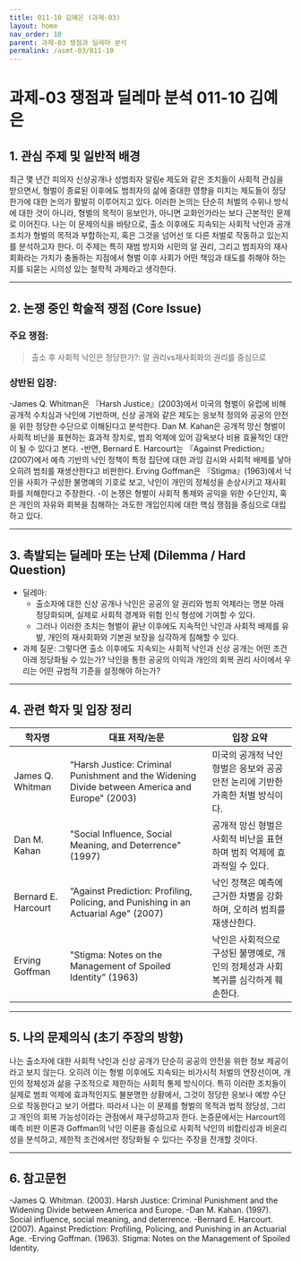 ```yaml
---
title: 011-10 김예은 (과제-03)
layout: home
nav_order: 10
parent: 과제-03 쟁점과 딜레마 분석
permalink: /asmt-03/011-10
---
```


# 과제-03 쟁점과 딜레마 분석 011-10 김예은 

## 1. 관심 주제 및 일반적 배경

최근 몇 년간 피의자 신상공개나 성범죄자 알림e 제도와 같은 조치들이 사회적 관심을 받으면서, 형벌이 종료된 이후에도 범죄자의 삶에 중대한 영향을 미치는 제도들이 정당한가에 대한 논의가 활발히 이루어지고 있다. 이러한 논의는 단순히 처벌의 수위나 방식에 대한 것이 아니라, 형벌의 목적이 응보인가, 아니면 교화인가라는 보다 근본적인 문제로 이어진다. 나는 이 문제의식을 바탕으로, 출소 이후에도 지속되는 사회적 낙인과 공개 조치가 형벌의 목적과 부합하는지, 혹은 그것을 넘어선 또 다른 처벌로 작동하고 있는지를 분석하고자 한다. 이 주제는 특히 재범 방지와 시민의 알 권리, 그리고 범죄자의 재사회화라는 가치가 충돌하는 지점에서 형벌 이후 사회가 어떤 책임과 태도를 취해야 하는지를 되묻는 시의성 있는 철학적 과제라고 생각한다.

---

## 2. 논쟁 중인 학술적 쟁점 (Core Issue)

### 주요 쟁점:  

> 출소 후 사회적 낙인은 정당한가?: 알 권리vs재사회화의 권리를 중심으로

### 상반된 입장:
-James Q. Whitman은 『Harsh Justice』(2003)에서 미국의 형벌이 유럽에 비해 공개적 수치심과 낙인에 기반하며, 신상 공개와 같은 제도는 응보적 정의와 공공의 안전을 위한 정당한 수단으로 이해된다고 분석한다. Dan M. Kahan은 공개적 망신 형벌이 사회적 비난을 표현하는 효과적 장치로, 범죄 억제에 있어 감옥보다 비용 효율적인 대안이 될 수 있다고 본다.
-반면, Bernard E. Harcourt는 『Against Prediction』(2007)에서 예측 기반의 낙인 정책이 특정 집단에 대한 과잉 감시와 사회적 배제를 낳아 오히려 범죄를 재생산한다고 비판한다. Erving Goffman은 『Stigma』(1963)에서 낙인을 사회가 구성한 불명예의 기호로 보고, 낙인이 개인의 정체성을 손상시키고 재사회화를 저해한다고 주장한다.
-이 논쟁은 형벌이 사회적 통제와 공익을 위한 수단인지, 혹은 개인의 자유와 회복을 침해하는 과도한 개입인지에 대한 핵심 쟁점을 중심으로 대립하고 있다.

---

## 3. 촉발되는 딜레마 또는 난제 (Dilemma / Hard Question)

- 딜레마:
  - 출소자에 대한 신상 공개나 낙인은 공공의 알 권리와 범죄 억제라는 명분 아래 정당화되며, 실제로 사회적 경계와 위험 인식 형성에 기여할 수 있다.
  - 그러나 이러한 조치는 형벌이 끝난 이후에도 지속적인 낙인과 사회적 배제를 유발, 개인의 재사회화와 기본권 보장을 심각하게 침해할 수 있다.
- 과제 질문: 그렇다면 출소 이후에도 지속되는 사회적 낙인과 신상 공개는 어떤 조건 아래 정당화될 수 있는가? 낙인을 통한 공공의 이익과 개인의 회복 권리 사이에서 우리는 어떤 규범적 기준을 설정해야 하는가?

---

## 4. 관련 학자 및 입장 정리

| 학자명             | 대표 저작/논문                                   | 입장 요약 |
|--------------------|---------------------------------------------------|-----------|
| James Q. Whitman   | “Harsh Justice: Criminal Punishment and the Widening Divide between America and Europe" (2003) | 미국의 공개적 낙인 형벌은 응보와 공공 안전 논리에 기반한 가혹한 처벌 방식이다. |
| Dan M. Kahan    | "Social Influence, Social Meaning, and Deterrence" (1997) | 공개적 망신 형벌은 사회적 비난을 표현하며 범죄 억제에 효과적일 수 있다. |
| Bernard E. Harcourt     | “Against Prediction: Profiling, Policing, and Punishing in an Actuarial Age" (2007) | 낙인 정책은 예측에 근거한 차별을 강화하며, 오히려 범죄를 재생산한다. |
| Erving Goffman    | "Stigma: Notes on the Management of Spoiled Identity" (1963) | 낙인은 사회적으로 구성된 불명예로, 개인의 정체성과 사회 복귀를 심각하게 훼손한다. |

---

## 5. 나의 문제의식 (초기 주장의 방향)

나는 출소자에 대한 사회적 낙인과 신상 공개가 단순히 공공의 안전을 위한 정보 제공이라고 보지 않는다. 오히려 이는 형벌 이후에도 지속되는 비가시적 처벌의 연장선이며, 개인의 정체성과 삶을 구조적으로 제한하는 사회적 통제 방식이다. 특히 이러한 조치들이 실제로 범죄 억제에 효과적인지도 불분명한 상황에서, 그것이 정당한 응보나 예방 수단으로 작동한다고 보기 어렵다. 따라서 나는 이 문제를 형벌의 목적과 법적 정당성, 그리고 개인의 회복 가능성이라는 관점에서 재구성하고자 한다. 논증문에서는 Harcourt의 예측 비판 이론과 Goffman의 낙인 이론을 중심으로 사회적 낙인의 비합리성과 비윤리성을 분석하고, 제한적 조건에서만 정당화될 수 있다는 주장을 전개할 것이다.

---

## 6. 참고문헌

-James Q. Whitman. (2003). Harsh Justice: Criminal Punishment and the Widening Divide between America and Europe. 
-Dan M. Kahan. (1997). Social influence, social meaning, and deterrence. 
-Bernard E. Harcourt. (2007). Against Prediction: Profiling, Policing, and Punishing in an Actuarial Age. 
-Erving Goffman. (1963). Stigma: Notes on the Management of Spoiled Identity. 